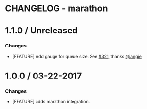 # CHANGELOG - marathon

1.1.0 / Unreleased
==================

### Changes

* [FEATURE] Add gauge for queue size. See [#321][], thanks [@jangie][]

1.0.0 / 03-22-2017
==================

### Changes

* [FEATURE] adds marathon integration.

<!--- The following link definition list is generated by PimpMyChangelog --->
[#321]: https://github.com/DataDog/integrations-core/issues/321
[@jangie]: https://github.com/jangie
